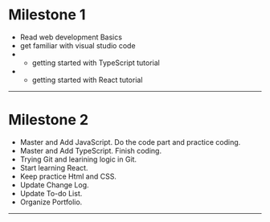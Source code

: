 Milestone 1
==
* Read web development Basics
* get familiar with visual studio code
* * getting started with TypeScript tutorial
* * getting started with React tutorial
* * *

Milestone 2
==
* Master and Add JavaScript. Do the code part and practice coding.
* Master and Add TypeScript. Finish coding.
* Trying Git and learining logic in Git.
* Start learning React.
* Keep practice Html and CSS.
* Update Change Log.
* Update To-do List.
* Organize Portfolio.
* * *
